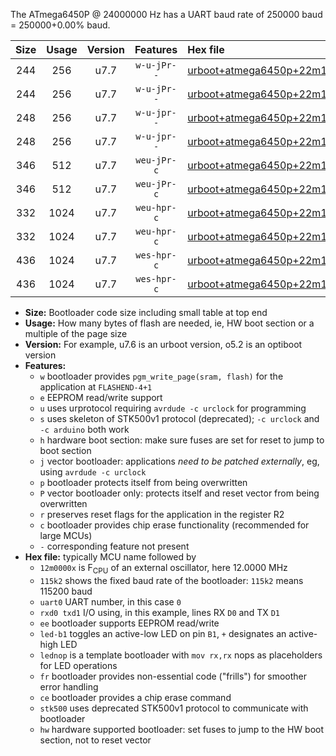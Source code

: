 The ATmega6450P @ 24000000 Hz has a UART baud rate of 250000 baud = 250000+0.00% baud.

|Size|Usage|Version|Features|Hex file|
|:-:|:-:|:-:|:-:|:--|
|244|256|u7.7|`w-u-jPr--`|[urboot+atmega6450p+22m1184x++230k4_uart0_rxe0_txe1_led+b7.hex](https://raw.githubusercontent.com/stefanrueger/urboot.hex/main/mcus/atmega6450p/external_oscillator/fcpu+22m1184_Hz/br++230k4_bps/urboot+atmega6450p+22m1184x++230k4_uart0_rxe0_txe1_led+b7.hex)|
|244|256|u7.7|`w-u-jPr--`|[urboot+atmega6450p+22m1184x++230k4_uart0_rxe0_txe1_lednop.hex](https://raw.githubusercontent.com/stefanrueger/urboot.hex/main/mcus/atmega6450p/external_oscillator/fcpu+22m1184_Hz/br++230k4_bps/urboot+atmega6450p+22m1184x++230k4_uart0_rxe0_txe1_lednop.hex)|
|248|256|u7.7|`w-u-jpr--`|[urboot+atmega6450p+22m1184x++230k4_uart0_rxe0_txe1_led+b7_fr.hex](https://raw.githubusercontent.com/stefanrueger/urboot.hex/main/mcus/atmega6450p/external_oscillator/fcpu+22m1184_Hz/br++230k4_bps/urboot+atmega6450p+22m1184x++230k4_uart0_rxe0_txe1_led+b7_fr.hex)|
|248|256|u7.7|`w-u-jpr--`|[urboot+atmega6450p+22m1184x++230k4_uart0_rxe0_txe1_lednop_fr.hex](https://raw.githubusercontent.com/stefanrueger/urboot.hex/main/mcus/atmega6450p/external_oscillator/fcpu+22m1184_Hz/br++230k4_bps/urboot+atmega6450p+22m1184x++230k4_uart0_rxe0_txe1_lednop_fr.hex)|
|346|512|u7.7|`weu-jPr-c`|[urboot+atmega6450p+22m1184x++230k4_uart0_rxe0_txe1_ee_led+b7_fr_ce.hex](https://raw.githubusercontent.com/stefanrueger/urboot.hex/main/mcus/atmega6450p/external_oscillator/fcpu+22m1184_Hz/br++230k4_bps/urboot+atmega6450p+22m1184x++230k4_uart0_rxe0_txe1_ee_led+b7_fr_ce.hex)|
|346|512|u7.7|`weu-jPr-c`|[urboot+atmega6450p+22m1184x++230k4_uart0_rxe0_txe1_ee_lednop_fr_ce.hex](https://raw.githubusercontent.com/stefanrueger/urboot.hex/main/mcus/atmega6450p/external_oscillator/fcpu+22m1184_Hz/br++230k4_bps/urboot+atmega6450p+22m1184x++230k4_uart0_rxe0_txe1_ee_lednop_fr_ce.hex)|
|332|1024|u7.7|`weu-hpr-c`|[urboot+atmega6450p+22m1184x++230k4_uart0_rxe0_txe1_ee_led+b7_fr_ce_hw.hex](https://raw.githubusercontent.com/stefanrueger/urboot.hex/main/mcus/atmega6450p/external_oscillator/fcpu+22m1184_Hz/br++230k4_bps/urboot+atmega6450p+22m1184x++230k4_uart0_rxe0_txe1_ee_led+b7_fr_ce_hw.hex)|
|332|1024|u7.7|`weu-hpr-c`|[urboot+atmega6450p+22m1184x++230k4_uart0_rxe0_txe1_ee_lednop_fr_ce_hw.hex](https://raw.githubusercontent.com/stefanrueger/urboot.hex/main/mcus/atmega6450p/external_oscillator/fcpu+22m1184_Hz/br++230k4_bps/urboot+atmega6450p+22m1184x++230k4_uart0_rxe0_txe1_ee_lednop_fr_ce_hw.hex)|
|436|1024|u7.7|`wes-hpr-c`|[urboot+atmega6450p+22m1184x++230k4_uart0_rxe0_txe1_ee_led+b7_fr_ce_stk500_hw.hex](https://raw.githubusercontent.com/stefanrueger/urboot.hex/main/mcus/atmega6450p/external_oscillator/fcpu+22m1184_Hz/br++230k4_bps/urboot+atmega6450p+22m1184x++230k4_uart0_rxe0_txe1_ee_led+b7_fr_ce_stk500_hw.hex)|
|436|1024|u7.7|`wes-hpr-c`|[urboot+atmega6450p+22m1184x++230k4_uart0_rxe0_txe1_ee_lednop_fr_ce_stk500_hw.hex](https://raw.githubusercontent.com/stefanrueger/urboot.hex/main/mcus/atmega6450p/external_oscillator/fcpu+22m1184_Hz/br++230k4_bps/urboot+atmega6450p+22m1184x++230k4_uart0_rxe0_txe1_ee_lednop_fr_ce_stk500_hw.hex)|

- **Size:** Bootloader code size including small table at top end
- **Usage:** How many bytes of flash are needed, ie, HW boot section or a multiple of the page size
- **Version:** For example, u7.6 is an urboot version, o5.2 is an optiboot version
- **Features:**
  + `w` bootloader provides `pgm_write_page(sram, flash)` for the application at `FLASHEND-4+1`
  + `e` EEPROM read/write support
  + `u` uses urprotocol requiring `avrdude -c urclock` for programming
  + `s` uses skeleton of STK500v1 protocol (deprecated); `-c urclock` and `-c arduino` both work
  + `h` hardware boot section: make sure fuses are set for reset to jump to boot section
  + `j` vector bootloader: applications *need to be patched externally*, eg, using `avrdude -c urclock`
  + `p` bootloader protects itself from being overwritten
  + `P` vector bootloader only: protects itself and reset vector from being overwritten
  + `r` preserves reset flags for the application in the register R2
  + `c` bootloader provides chip erase functionality (recommended for large MCUs)
  + `-` corresponding feature not present
- **Hex file:** typically MCU name followed by
  + `12m0000x` is F<sub>CPU</sub> of an external oscillator, here 12.0000 MHz
  + `115k2` shows the fixed baud rate of the bootloader: `115k2` means 115200 baud
  + `uart0` UART number, in this case `0`
  + `rxd0 txd1` I/O using, in this example, lines RX `D0` and TX `D1`
  + `ee` bootloader supports EEPROM read/write
  + `led-b1` toggles an active-low LED on pin `B1`, `+` designates an active-high LED
  + `lednop` is a template bootloader with `mov rx,rx` nops as placeholders for LED operations
  + `fr` bootloader provides non-essential code ("frills") for smoother error handling
  + `ce` bootloader provides a chip erase command
  + `stk500` uses deprecated STK500v1 protocol to communicate with bootloader
  + `hw` hardware supported bootloader: set fuses to jump to the HW boot section, not to reset vector
